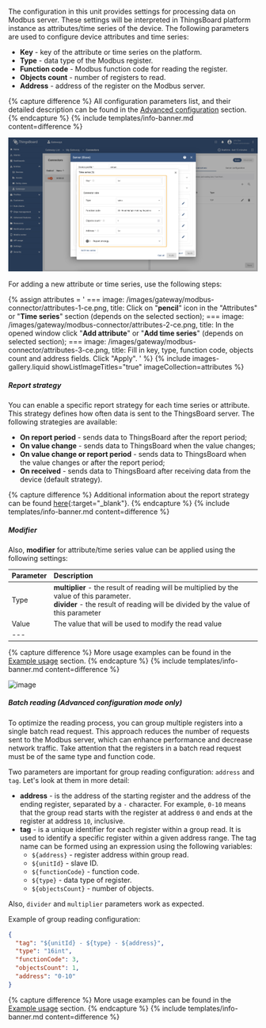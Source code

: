 The configuration in this unit provides settings for processing data on Modbus server. These settings will be 
interpreted in ThingsBoard platform instance as attributes/time series of the device. The following parameters are used 
to configure device attributes and time series:

- **Key** - key of the attribute or time series on the platform.
- **Type** - data type of the Modbus register.
- **Function code** - Modbus function code for reading the register.
- **Objects count** - number of registers to read.
- **Address** - address of the register on the Modbus server.

{% capture difference %}
All configuration parameters list, and their detailed description can be found in the 
[Advanced configuration](/docs/iot-gateway/config/modbus/#device-mapping) section.
{% endcapture %}
{% include templates/info-banner.md content=difference %}

![image](/images/gateway/modbus-connector/attributes-and-timeseries-overview.png)

For adding a new attribute or time series, use the following steps:

{% assign attributes = '
    ===
        image: /images/gateway/modbus-connector/attributes-1-ce.png,
        title: Click on "**pencil**" icon in the "Attributes" or "**Time series**" section (depends on the selected section);
    ===
        image: /images/gateway/modbus-connector/attributes-2-ce.png,
        title: In the opened window click "**Add attribute**" or "**Add time series**" (depends on selected section);
    ===
        image: /images/gateway/modbus-connector/attributes-3-ce.png,
        title: Fill in key, type, function code, objects count and address fields. Click "Apply".
'
%}
{% include images-gallery.liquid showListImageTitles="true" imageCollection=attributes %}

##### Report strategy

You can enable a specific report strategy for each time series or attribute. This strategy defines how often
data is sent to the ThingsBoard server. The following strategies are available:

- **On report period** - sends data to ThingsBoard after the report period;
- **On value change** - sends data to ThingsBoard when the value changes;
- **On value change or report period** - sends data to ThingsBoard when the value changes or after the report period;
- **On received** - sends data to ThingsBoard after receiving data from the device (default strategy).

{% capture difference %}
Additional information about the report strategy can be found [here](/docs/iot-gateway/features-overview/report-strategy){:target="_blank"}.
{% endcapture %}
{% include templates/info-banner.md content=difference %}

##### Modifier

Also, **modifier** for attribute/time series value can be applied using the following settings:

| **Parameter** | **Description**                                                                                                                                                                  |
|:--------------|:---------------------------------------------------------------------------------------------------------------------------------------------------------------------------------|
| Type          | **multiplier** - the result of reading will be multiplied by the value of this parameter. <br>**divider** - the result of reading will be divided by the value of this parameter |
| Value         | The value that will be used to modify the read value                                                                                                                             | 
| ---           |                                                                                                                                                                                  |

{% capture difference %}
More usage examples can be found in the [Example usage](/docs/iot-gateway/config/modbus/#usage-examples) section.
{% endcapture %}
{% include templates/info-banner.md content=difference %}

![image](/images/gateway/modbus-connector/modifier.png)

##### Batch reading (Advanced configuration mode only)

To optimize the reading process, you can group multiple registers into a single batch read request. This approach 
reduces the number of requests sent to the Modbus server, which can enhance performance and decrease network traffic.
Take attention that the registers in a batch read request must be of the same type and function code.

Two parameters are important for group reading configuration: `address` and `tag`. Let's look at them in more detail:

- **address** - is the address of the starting register and the address of the ending register, separated by a `-`
  character. For example, `0-10` means that the group read starts with the register at address `0` and ends at the
  register at address `10`, inclusive.
- **tag** - is a unique identifier for each register within a group read. It is used to identify a specific register within
  a given address range. The tag name can be formed using an expression using the following variables:
    - `${address}` - register address within group read.
    - `${unitId}` - slave ID.
    - `${functionCode}` - function code.
    - `${type}` - data type of register.
    - `${objectsCount}` - number of objects.

Also, `divider` and `multiplier` parameters work as expected.

Example of group reading configuration:

```json
{
  "tag": "${unitId} - ${type} - ${address}",
  "type": "16int",
  "functionCode": 3,
  "objectsCount": 1,
  "address": "0-10"
}
```

{% capture difference %}
More usage examples can be found in the [Example usage](/docs/iot-gateway/config/modbus/#usage-examples) section.
{% endcapture %}
{% include templates/info-banner.md content=difference %}
